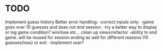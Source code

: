 # TODO
Implement guess history
Better error handling:
    -correct inputs only:
    -game goes over 10 guesses and does not end session.
    -try a better way to display or log game condition? win/lose etc...
clean up views/refactor
-ability to end game. will be reused for session ending as well for different reasons (10 guesses/loss) or exit. 
-implement user?